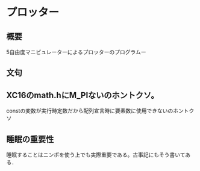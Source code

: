 # プロッター

## 概要

5自由度マニピュレーターによるプロッターのプログラムー

## 文句

XC16のmath.hにM_PIないのホントクソ。
---
constの変数が実行時定数だから配列宣言時に要素数に使用できないのホントクソ

## 睡眠の重要性

睡眠することはニンポを使う上でも実際重要である。古事記にもそう書いてある．
